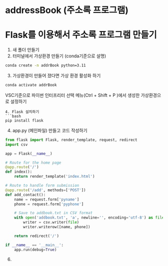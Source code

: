 # addressBook (주소록 프로그램)
# Flask를 이용해서 주소록 프로그램 만들기
1. 새 폴더 만들기
2. 터미널에서 가상환경 만들기 (conda기준으로 설명)
```bash
conda create -n addrBook python=3.11
```
3. 가상환경이 만들어 졌다면 가상 환경 활성화 하기
```bash
conda activate addrBook
```
VSC기준으로 파이썬 인터프리터 선택 메뉴(Ctrl + Shift + P )에서 생성한 가상환경으로 설정하기
```
4. Flask 설치하기
```bash
pip install flask
```
4. app.py (메인파일) 만들고 코드 작성하기
```python app.py
from flask import Flask, render_template, request, redirect
import csv

app = Flask(__name__)

# Route for the home page
@app.route('/')
def index():
    return render_template('index.html')

# Route to handle form submission
@app.route('/add', methods=['POST'])
def add_contact():
    name = request.form['pyname']
    phone = request.form['pyphone']

    # Save to addbook.txt in CSV format
    with open('addbook.txt', 'a', newline='', encoding='utf-8') as file:
        writer = csv.writer(file)
        writer.writerow([name, phone])

    return redirect('/')

if __name__ == '__main__':
    app.run(debug=True)
```
6. 
